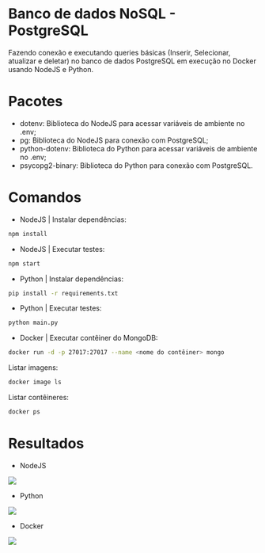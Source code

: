 # Banco de dados NoSQL - PostgreSQL
Fazendo conexão e executando queries básicas (Inserir, Selecionar, atualizar e deletar) no banco de dados PostgreSQL em execução no Docker usando NodeJS e Python.

# Pacotes
- dotenv: Biblioteca do NodeJS para acessar variáveis de ambiente no .env;
- pg: Biblioteca do NodeJS para conexão com PostgreSQL;
- python-dotenv: Biblioteca do Python para acessar variáveis de ambiente no .env;
- psycopg2-binary: Biblioteca do Python para conexão com PostgreSQL.

# Comandos
- NodeJS | Instalar dependências:
```bash
npm install
```
- NodeJS | Executar testes:
```bash
npm start
```
- Python | Instalar dependências:
```bash
pip install -r requirements.txt
```
- Python | Executar testes:
```bash
python main.py
```
- Docker | Executar contêiner do MongoDB:
```bash
docker run -d -p 27017:27017 --name <nome do contêiner> mongo
```
Listar imagens:
```bash
docker image ls
```
Listar contêineres:
```bash
docker ps
```

# Resultados
- NodeJS
<span>
    <img src="https://github.com/lucasharzer/Docker_Testes/assets/85804895/f00e0af0-4ce0-497f-bb45-f3ea33acd229">
</span>

- Python
<span>
    <img src="https://github.com/lucasharzer/Docker_Testes/assets/85804895/2950b5ce-eb00-4d3e-a750-85bb940a87b6">
</span>

- Docker
<span>
    <img src="https://github.com/lucasharzer/Docker_Testes/assets/85804895/e5819773-b22d-4324-9f8e-98eced35456e">
</span>
